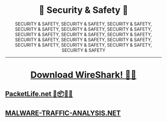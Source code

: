 
<div align="center">

# 🔐 Security & Safety 🔐
SECURITY &amp; SAFETY, SECURITY &amp; SAFETY, SECURITY &amp; SAFETY, SECURITY &amp; SAFETY, SECURITY &amp; SAFETY, SECURITY &amp; SAFETY, SECURITY &amp; SAFETY, SECURITY &amp; SAFETY, SECURITY &amp; SAFETY, SECURITY &amp; SAFETY, SECURITY &amp; SAFETY, SECURITY &amp; SAFETY, SECURITY &amp; SAFETY, SECURITY &amp; SAFETY, SECURITY &amp; SAFETY, SECURITY &amp; SAFETY

</div>

<hr>

<div align="center">

# [Download WireShark! 🔌🦈](https://www.wireshark.org/download.html)

</div>


<!-- ## [CloudShark ☁🦈] -->

## [PacketLife.net 🎁📦🧬💕](https://packetlife.net/captures/protocol/telnet/)

## [MALWARE-TRAFFIC-ANALYSIS.NET](https://malware-traffic-analysis.net/2017/01/28/index.html)





